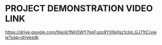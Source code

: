 # PROJECT DEMONSTRATION VIDEO LINK
https://drive.google.com/file/d/1NH3WY7npFszo9YX9pfgz1cInI_GJ71tC/view?usp=drivesdk
